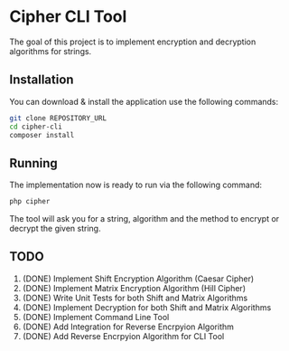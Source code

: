 Cipher CLI Tool
==
The goal of this project is to implement encryption and decryption algorithms for strings.

## Installation
You can download & install the application use the following commands:
```bash
git clone REPOSITORY_URL
cd cipher-cli
composer install
```
## Running
The implementation now is ready to run via the following command:
```bash
php cipher
```
The tool will ask you for a string, algorithm and the method to encrypt or decrypt the given string. 

## TODO
1. (DONE) Implement Shift Encryption Algorithm (Caesar Cipher)
2. (DONE) Implement Matrix Encryption Algorithm (Hill Cipher)
3. (DONE) Write Unit Tests for both Shift and Matrix Algorithms
4. (DONE) Implement Decryption for both Shift and Matrix Algorithms
5. (DONE) Implement Command Line Tool
6. (DONE) Add Integration for Reverse Encrpyion Algorithm
7. (DONE) Add Reverse Encrpyion Algorithm for CLI Tool
